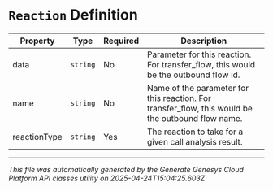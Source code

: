 # `Reaction` Definition

| Property | Type | Required | Description |
|----------|------|----------|-------------|
| data | `string` | No | Parameter for this reaction. For transfer_flow, this would be the outbound flow id. |
| name | `string` | No | Name of the parameter for this reaction. For transfer_flow, this would be the outbound flow name. |
| reactionType | `string` | Yes | The reaction to take for a given call analysis result. |

---

*This file was automatically generated by the Generate Genesys Cloud Platform API classes utility on 2025-04-24T15:04:25.603Z*